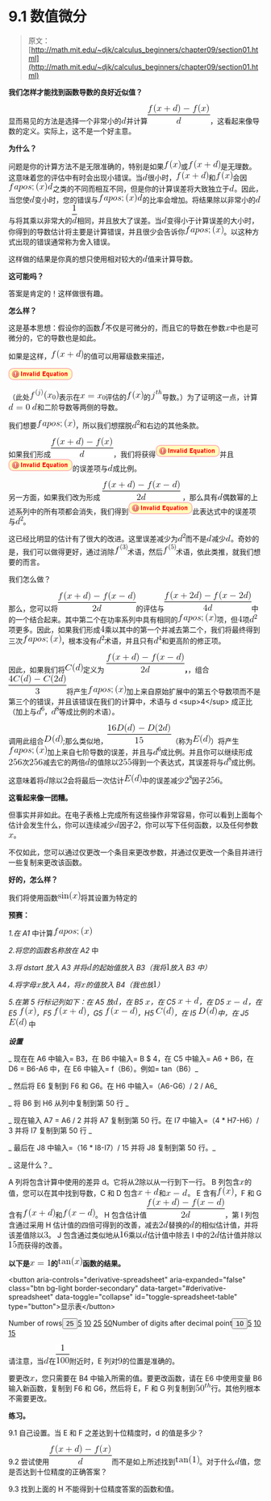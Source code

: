 # 9.1 数值微分

> 原文： [http://math.mit.edu/~djk/calculus_beginners/chapter09/section01.html](http://math.mit.edu/~djk/calculus_beginners/chapter09/section01.html)

**我们怎样才能找到函数导数的良好近似值？**

显而易见的方法是选择一个非常小的![](img/tex-8277e0910d750195b448797616e091ad.gif)并计算![](img/tex-2bb0afd3b854e8352d822d54f33e7045.gif)，这看起来像导数的定义。实际上，这不是一个好主意。

**为什么？**

问题是你的计算方法不是无限准确的，特别是如果![](img/tex-50bbd36e1fd2333108437a2ca378be62.gif)或![](img/tex-726145810239dbe0ca04fafea544cdb5.gif)是无理数。这意味着您的评估中有时会出现小错误。当![](img/tex-8277e0910d750195b448797616e091ad.gif)很小时，![](img/tex-726145810239dbe0ca04fafea544cdb5.gif)和![](img/tex-50bbd36e1fd2333108437a2ca378be62.gif)会因![](img/tex-72d211505e22e1a9531790f831d9ea07.gif)之类的不同而相互不同，但是你的计算误差将大致独立于![](img/tex-8277e0910d750195b448797616e091ad.gif)。因此，当您使![](img/tex-8277e0910d750195b448797616e091ad.gif)变小时，您的错误与![](img/tex-72d211505e22e1a9531790f831d9ea07.gif)的比率会增加。将结果除以非常小的![](img/tex-8277e0910d750195b448797616e091ad.gif)与将其乘以非常大的![](img/tex-b6356fb53de56db03a7a1a7170b8042a.gif)相同，并且放大了误差。当![](img/tex-8277e0910d750195b448797616e091ad.gif)变得小于计算误差的大小时，你得到的导数估计将主要是计算错误，并且很少会告诉你![](img/tex-8c3b00fefbad2e157de4844de7d31e4e.gif)。以这种方式出现的错误通常称为舍入错误。

这样做的结果是你真的想只使用相对较大的![](img/tex-8277e0910d750195b448797616e091ad.gif)值来计算导数。

**这可能吗？**

答案是肯定的！这样做很有趣。

**怎么样？**

这是基本思想：假设你的函数![](img/tex-8fa14cdd754f91cc6554c9e71929cce7.gif)不仅是可微分的，而且它的导数在参数![](img/tex-9dd4e461268c8034f5c8564e155c67a6.gif)中也是可微分的，它的导数也是如此。

如果是这样，![](img/tex-726145810239dbe0ca04fafea544cdb5.gif)的值可以用幂级数来描述，

![](img/tex-9002ef80f5795e5961ed3bce2b8054b1.gif)

（此处![](img/tex-d0103fd50d0f096a7e81669c558d56fd.gif)表示在![](img/tex-321336154f04c722188745f47fc75075.gif)评估的![](img/tex-50bbd36e1fd2333108437a2ca378be62.gif)的![](img/tex-d6c87401ed2f8589600d6db807438139.gif)导数。）为了证明这一点，计算![](img/tex-7508699004dbe407175c6b5a7fff4da2.gif) ![](img/tex-8277e0910d750195b448797616e091ad.gif)和二阶导数等两侧的导数。

我们想要![](img/tex-8c3b00fefbad2e157de4844de7d31e4e.gif)，所以我们想摆脱![](img/tex-826493fbe319671d8dd2aa6711227414.gif)和右边的其他条款。

如果我们形成![](img/tex-2bb0afd3b854e8352d822d54f33e7045.gif)，我们将获得![](img/tex-b37f3524738031026b59e30eb20730c6.gif)并且![](img/tex-6fc826f1b673ff7b3b4440def3bae846.gif)的误差项与![](img/tex-8277e0910d750195b448797616e091ad.gif)成比例。

另一方面，如果我们改为形成 **![](img/tex-9009ade516175b08818764cf88093434.gif)** ，那么具有![](img/tex-8277e0910d750195b448797616e091ad.gif)偶数幂的上述系列中的所有项都会消失，我们得到![](img/tex-3a8e5c60a5013925aaf387026b37817c.gif)此表达式中的误差项与![](img/tex-826493fbe319671d8dd2aa6711227414.gif)。

这已经比明显的估计有了很大的改进。这里误差减少为![](img/tex-826493fbe319671d8dd2aa6711227414.gif)而不是![](img/tex-8277e0910d750195b448797616e091ad.gif)减少![](img/tex-8277e0910d750195b448797616e091ad.gif)。奇妙的是，我们可以做得更好，通过消除![](img/tex-68e66c8dc6112bf24c5e9b3a4dae44f2.gif)术语，然后![](img/tex-816984cd31bcf12c8c16b6de7355c51f.gif)术语，依此类推，就我们想要的而言。

我们怎么做？

那么，您可以将![](img/tex-9009ade516175b08818764cf88093434.gif)的评估与![](img/tex-fd0da61c20f96bbd39a2bca14ef584ae.gif)中的一个结合起来。其中第二个在功率系列中具有相同的![](img/tex-8c3b00fefbad2e157de4844de7d31e4e.gif)项，但![](img/tex-a87ff679a2f3e71d9181a67b7542122c.gif)项![](img/tex-826493fbe319671d8dd2aa6711227414.gif)项更多。因此，如果我们形成![](img/tex-a87ff679a2f3e71d9181a67b7542122c.gif)乘以其中的第一个并减去第二个，我们将最终得到三次![](img/tex-8c3b00fefbad2e157de4844de7d31e4e.gif)，根本没有![](img/tex-826493fbe319671d8dd2aa6711227414.gif)术语，并且只有![](img/tex-c4bf864f400738965e81bde260d2e351.gif)和更高阶的修正项。

因此，如果我们将![](img/tex-c8f366ff6eada783e505a13b53b5464b.gif)定义为 **![](img/tex-9009ade516175b08818764cf88093434.gif)，**，组合![](img/tex-0f755a1b29aa9b32c85b2f3ddde7138b.gif)将产生![](img/tex-8c3b00fefbad2e157de4844de7d31e4e.gif)加上来自原始扩展中的第五个导数项而不是第三个的错误，并且该错误在我们的计算中，术语与 d &lt;sup&gt;4&lt;/sup&gt; 成正比（加上与![](img/tex-53a4ecd66b180cb26b926f4aed0aea50.gif)，![](img/tex-e4a5ec6c55c842507493a8bcd8b8bdca.gif)等成比例的术语）。

调用此组合![](img/tex-6212af4cba59bc06ba8d8f61108bd057.gif);那么类似地，![](img/tex-2b5d98aa049f36f52e43355bd8d6a277.gif)（称为![](img/tex-10b5acde7536404f30f8f32cb5bc1b8c.gif)）将产生![](img/tex-8c3b00fefbad2e157de4844de7d31e4e.gif)加上来自七阶导数的误差，并且与![](img/tex-53a4ecd66b180cb26b926f4aed0aea50.gif)成比例。并且你可以继续形成![](img/tex-f718499c1c8cef6730f9fd03c8125cab.gif)次![](img/tex-f718499c1c8cef6730f9fd03c8125cab.gif)减去它的两倍![](img/tex-8277e0910d750195b448797616e091ad.gif)的值除以![](img/tex-fe131d7f5a6b38b23cc967316c13dae2.gif)得到一个表达式，其误差将与![](img/tex-e4a5ec6c55c842507493a8bcd8b8bdca.gif)成比例。

这意味着将![](img/tex-8277e0910d750195b448797616e091ad.gif)除以![](img/tex-c81e728d9d4c2f636f067f89cc14862c.gif)会将最后一次估计![](img/tex-10b5acde7536404f30f8f32cb5bc1b8c.gif)中的误差减少![](img/tex-b6e88755e42c2c1e895de7cb3bb09cf6.gif)因子![](img/tex-f718499c1c8cef6730f9fd03c8125cab.gif)。

**这看起来像一团糟。**

但事实并非如此。在电子表格上完成所有这些操作非常容易，你可以看到上面每个估计会发生什么，你可以连续减少![](img/tex-8277e0910d750195b448797616e091ad.gif)因子![](img/tex-c81e728d9d4c2f636f067f89cc14862c.gif)，你可以写下任何函数，以及任何参数![](img/tex-9dd4e461268c8034f5c8564e155c67a6.gif)。

不仅如此，您可以通过仅更改一个条目来更改参数，并通过仅更改一个条目并进行一些复制来更改该函数。

**好的，怎么样？**

我们将使用函数![](img/tex-3e21673ce6c9b09f9ec50b7237248576.gif)将其设置为特定的

**预赛：**

_1.在 A1_ 中计算![](img/tex-8c3b00fefbad2e157de4844de7d31e4e.gif)

_2.将您的函数名称放在 A2_ 中

_3.将 dstart 放入 A3 并将![](img/tex-8277e0910d750195b448797616e091ad.gif)的起始值放入 B3（我将![](img/tex-c4ca4238a0b923820dcc509a6f75849b.gif)放入 B3 中）_

_4.将字母![](img/tex-9dd4e461268c8034f5c8564e155c67a6.gif)放入 A4，将![](img/tex-9dd4e461268c8034f5c8564e155c67a6.gif)的值放入 B4（我也放![](img/tex-c4ca4238a0b923820dcc509a6f75849b.gif)）_

_5.在第 5 行标记列如下：在 A5 放![](img/tex-8277e0910d750195b448797616e091ad.gif)，在 B5 ![](img/tex-9dd4e461268c8034f5c8564e155c67a6.gif)，在 C5 ![](img/tex-7d5cd259d1da475d6c237b605d136688.gif)，在 D5 ![](img/tex-e5b3d149f4f550ed10c2a114e4676aee.gif)，在 E5 ![](img/tex-50bbd36e1fd2333108437a2ca378be62.gif)，F5 ![](img/tex-726145810239dbe0ca04fafea544cdb5.gif)，G5 ![](img/tex-ff51648d9e37614c7d6c44672e466b8c.gif)，H5 ![](img/tex-c8f366ff6eada783e505a13b53b5464b.gif)，在 I5 ![](img/tex-6212af4cba59bc06ba8d8f61108bd057.gif)中，在 J5 ![](img/tex-10b5acde7536404f30f8f32cb5bc1b8c.gif)_ 中

_**设置**_

_ 现在在 A6 中输入= B3，在 B6 中输入= B $ 4，在 C5 中输入= A6 + B6，在 D6 = B6-A6 中，在 E6 中输入= f（B6）。例如= tan（B6）_

_ 然后将 E6 复制到 F6 和 G6。在 H6 中输入=（A6-G6）/ 2 / A6_

_ 将 B6 到 H6 从列中复制到第 50 行 _

_ 现在输入 A7 = A6 / 2 并将 A7 复制到第 50 行。在 I7 中输入=（4 * H7-H6）/ 3 并将 I7 复制到第 50 行 _

_ 最后在 J8 中输入=（16 * I8-I7）/ 15 并将 J8 复制到第 50 行。_

_ 这是什么？_

A 列将包含计算中使用的差异 d。它将从![](img/tex-c81e728d9d4c2f636f067f89cc14862c.gif)除以从一行到下一行。 B 列包含![](img/tex-9dd4e461268c8034f5c8564e155c67a6.gif)的值，您可以在其中找到导数，C 和 D 包含![](img/tex-7d5cd259d1da475d6c237b605d136688.gif)和![](img/tex-e5b3d149f4f550ed10c2a114e4676aee.gif)。 E 含有![](img/tex-50bbd36e1fd2333108437a2ca378be62.gif)，F 和 G 含有![](img/tex-726145810239dbe0ca04fafea544cdb5.gif)和![](img/tex-ff51648d9e37614c7d6c44672e466b8c.gif)。 H 包含估计值![](img/tex-9009ade516175b08818764cf88093434.gif)，第 I 列包含通过采用 H 估计值的四倍可得到的改善，减去![](img/tex-c309f0daf5910cf7ac2038ce9520448a.gif)替换的![](img/tex-8277e0910d750195b448797616e091ad.gif)的相似估计值，并将该差值除以![](img/tex-eccbc87e4b5ce2fe28308fd9f2a7baf3.gif)。 J 包含通过类似地从![](img/tex-c74d97b01eae257e44aa9d5bade97baf.gif)乘以![](img/tex-8277e0910d750195b448797616e091ad.gif)估计值中除去 I 中的![](img/tex-c309f0daf5910cf7ac2038ce9520448a.gif)估计值并除以![](img/tex-9bf31c7ff062936a96d3c8bd1f8f2ff3.gif)而获得的改善。

**以下是![](img/tex-d37ffc54b67ce8de1f01efb1f2e33689.gif)的![](img/tex-f6c74d0b6f32e372736f53c0f6d91cc1.gif)函数的结果。**

&lt;button aria-controls="derivative-spreadsheet" aria-expanded="false" class="btn bg-light border-secondary" data-target="#derivative-spreadsheet" data-toggle="collapse" id="toggle-spreadsheet-table" type="button"&gt;显示表&lt;/button&gt;[](../download/derivative.xlsx)

Number of rows<button aria-expanded="false" aria-haspopup="true" class="btn btn-sm bg-light border-secondary dropdown-toggle" data-toggle="dropdown" id="nbr-rows-btn" type="button" value="25">25</button>[5](#) [10](#) [25](#) [50](#)Number of digits after decimal point<button aria-expanded="false" aria-haspopup="true" class="btn btn-sm bg-light border-secondary dropdown-toggle" data-toggle="dropdown" id="nbr-digits-btn" type="button" value="10">10</button>[5](#) [10](#) [15](#)

请注意，当![](img/tex-8277e0910d750195b448797616e091ad.gif)在![](img/tex-d89d1f740e72bc0a3a4229674185552c.gif)附近时，E 列对![](img/tex-45c48cce2e2d7fbdea1afc51c7c6ad26.gif)的位置是准确的。

要更改![](img/tex-9dd4e461268c8034f5c8564e155c67a6.gif)，您只需要在 B4 中输入所需的值。要更改函数，请在 E6 中使用变量 B6 输入新函数，复制到 F6 和 G6，然后将 E，F 和 G 列复制到![](img/tex-d0db41fbdc4dc35ce0467702ee053f75.gif)行。其他列根本不需要更改。

**练习。**

9.1 自己设置。当 E 和 F 之差达到十位精度时，d 的值是多少？

9.2 尝试使用![](img/tex-6cad59fa0eedd643c29e578eae389f29.gif)而不是如上所述找到![](img/tex-ba888766a9c4d5dda2b8791edc3e86f8.gif)。对于什么![](img/tex-8277e0910d750195b448797616e091ad.gif)值，您是否达到十位精度的正确答案？

9.3 找到上面的 H 不能得到十位精度答案的函数和值。